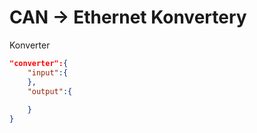 # CAN -> Ethernet Konvertery
Konverter
```json
"converter":{
    "input":{
    },
    "output":{
        
    }
}
```